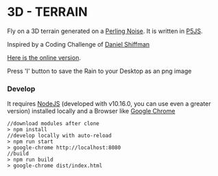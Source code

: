 3D - TERRAIN
============

Fly on a 3D terrain generated on a [Perling Noise](https://en.wikipedia.org/wiki/Perlin_noise). It is written in [P5JS](https://p5js.org/).  

Inspired by a Coding Challenge of [Daniel Shiffman](https://shiffman.net/)  

[Here is the online version](https://toto-castaldi.github.io/3d-terrain/index.html).

Press 'I' button to save the Rain to your Desktop as an png image  


### Develop

It requires [NodeJS](https://nodejs.org/) (developed with v10.16.0, you can use even a greater version) installed locally and a Browser like [Google Chrome](https://www.google.com/chrome/)

    //download modules after clone
    > npm install
    //develop locally with auto-reload
    > npm run start
    > google-chrome http://localhost:8080
    //build
    > npm run build
    > google-chrome dist/index.html
    
